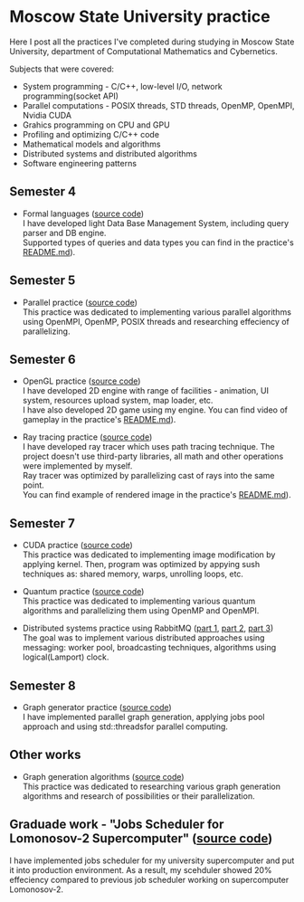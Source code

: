 # Moscow State University practice

Here I post all the practices I've completed during studying in Moscow State University, department of Computational Mathematics and Cybernetics.

Subjects that were covered:  
- System programming - C/C++, low-level I/O, network programming(socket API)  
- Parallel computations - POSIX threads, STD threads, OpenMP, OpenMPI, Nvidia CUDA  
- Grahics programming on CPU and GPU  
- Profiling and optimizing C/C++ code  
- Mathematical models and algorithms  
- Distributed systems and distributed algorithms  
- Software engineering patterns  

## Semester 4

- Formal languages ([source code](4-system-programming-practice))  
  I have developed light Data Base Management System, including query parser and DB engine.  
  Supported types of queries and data types you can find in the practice's [README.md](4-system-programming-practice/README.md)).

## Semester 5

- Parallel practice ([source code](5-parallel-practice))  
  This practice was dedicated to implementing various parallel algorithms using OpenMPI, OpenMP, POSIX threads and researching effeciency of parallelizing.

## Semester 6

- OpenGL practice ([source code](6-opengl-practice))  
  I have developed 2D engine with range of facilities - animation, UI system, resources upload system, map loader, etc.  
  I have also developed 2D game using my engine. You can find video of gameplay in the practice's [README.md](6-opengl-practice/README.md)).  

- Ray tracing practice ([source code](6-ray-tracing-practice))  
  I have developed ray tracer which uses path tracing technique. The project doesn't use third-party libraries, all math and other operations were implemented by myself.  
  Ray tracer was optimized by parallelizing cast of rays into the same point.  
  You can find example of rendered image in the practice's [README.md](6-ray-tracing-practice/README.md)).  

## Semester 7

- CUDA practice ([source code](7-cuda-practice))  
  This practice was dedicated to implementing image modification by applying kernel. Then, program was optimized by appying sush techniques as: shared memory, warps, unrolling loops, etc.  

- Quantum practice ([source code](7-quantum-practice))  
  This practice was dedicated to implementing various quantum algorithms and parallelizing them using OpenMP and OpenMPI.  

- Distributed systems practice using RabbitMQ ([part 1](7-rabbitmq-practice-1), [part 2](7-rabbitmq-practice-2), [part 3](7-rabbitmq-practice-3))  
  The goal was to implement various distributed approaches using messaging: worker pool, broadcasting techniques, algorithms using logical(Lamport) clock.  

## Semester 8

- Graph generator practice ([source code](7-cuda-practice))  
  I have implemented parallel graph generation, applying jobs pool approach and using std::threadsfor parallel computing.

## Other works

- Graph generation algorithms ([source code](other-graph-generation-algorithms))  
  This practice was dedicated to researching various graph generation algorithms and research of possibilities or their parallelization.  

## Graduade work - "Jobs Scheduler for Lomonosov-2 Supercomputer" ([source code](graduate-work))  
  I have implemented jobs scheduler for my university supercomputer and put it into production environment.
  As a result, my scehduler showed 20% effeciency compared to previous job scheduler working on supercomputer Lomonosov-2.  
